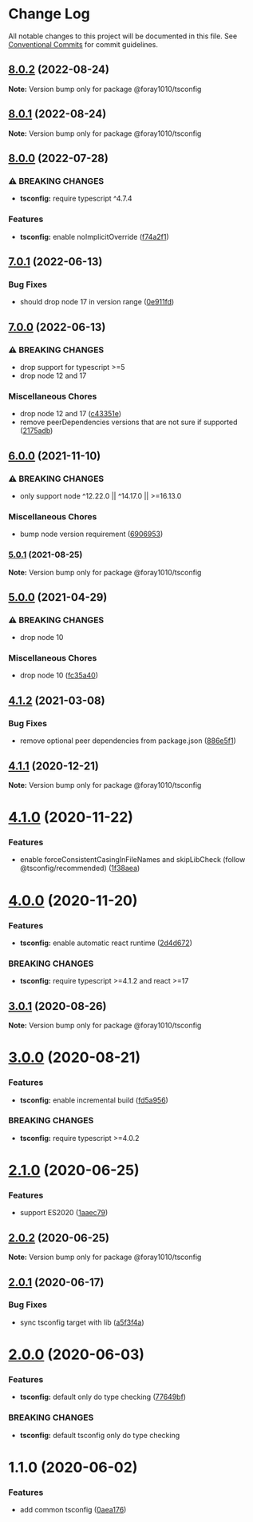 # Change Log

All notable changes to this project will be documented in this file.
See [Conventional Commits](https://conventionalcommits.org) for commit guidelines.

## [8.0.2](https://github.com/foray1010/common-presets/compare/@foray1010/tsconfig@8.0.1...@foray1010/tsconfig@8.0.2) (2022-08-24)

**Note:** Version bump only for package @foray1010/tsconfig

## [8.0.1](https://github.com/foray1010/common-presets/compare/@foray1010/tsconfig@8.0.0...@foray1010/tsconfig@8.0.1) (2022-08-24)

**Note:** Version bump only for package @foray1010/tsconfig

## [8.0.0](https://github.com/foray1010/common-presets/compare/@foray1010/tsconfig@7.0.1...@foray1010/tsconfig@8.0.0) (2022-07-28)

### ⚠ BREAKING CHANGES

- **tsconfig:** require typescript ^4.7.4

### Features

- **tsconfig:** enable noImplicitOverride ([f74a2f1](https://github.com/foray1010/common-presets/commit/f74a2f1351fd6eac1120aea4bfae3b4ec709d45d))

## [7.0.1](https://github.com/foray1010/common-presets/compare/@foray1010/tsconfig@7.0.0...@foray1010/tsconfig@7.0.1) (2022-06-13)

### Bug Fixes

- should drop node 17 in version range ([0e911fd](https://github.com/foray1010/common-presets/commit/0e911fd737e472d699bfc32d866067ed6ccfa269))

## [7.0.0](https://github.com/foray1010/common-presets/compare/@foray1010/tsconfig@6.0.0...@foray1010/tsconfig@7.0.0) (2022-06-13)

### ⚠ BREAKING CHANGES

- drop support for typescript >=5
- drop node 12 and 17

### Miscellaneous Chores

- drop node 12 and 17 ([c43351e](https://github.com/foray1010/common-presets/commit/c43351e0da92209fc3100d9cb1bc129af320fdac))
- remove peerDependencies versions that are not sure if supported ([2175adb](https://github.com/foray1010/common-presets/commit/2175adb62efe7d1762f6f66ce9bb0e7adb5f82e5))

## [6.0.0](https://github.com/foray1010/common-presets/compare/@foray1010/tsconfig@5.0.1...@foray1010/tsconfig@6.0.0) (2021-11-10)

### ⚠ BREAKING CHANGES

- only support node ^12.22.0 || ^14.17.0 || >=16.13.0

### Miscellaneous Chores

- bump node version requirement ([6906953](https://github.com/foray1010/common-presets/commit/6906953ac0b781376d5c8a17d27faef6a457278a))

### [5.0.1](https://github.com/foray1010/common-presets/compare/@foray1010/tsconfig@5.0.0...@foray1010/tsconfig@5.0.1) (2021-08-25)

**Note:** Version bump only for package @foray1010/tsconfig

## [5.0.0](https://github.com/foray1010/common-presets/compare/@foray1010/tsconfig@4.1.2...@foray1010/tsconfig@5.0.0) (2021-04-29)

### ⚠ BREAKING CHANGES

- drop node 10

### Miscellaneous Chores

- drop node 10 ([fc35a40](https://github.com/foray1010/common-presets/commit/fc35a406c7da58a192e32929723ec46cc17ae219))

## [4.1.2](https://github.com/foray1010/common-presets/compare/@foray1010/tsconfig@4.1.1...@foray1010/tsconfig@4.1.2) (2021-03-08)

### Bug Fixes

- remove optional peer dependencies from package.json ([886e5f1](https://github.com/foray1010/common-presets/commit/886e5f1ad9969dfc57a598dfc6ab77dc5bf7f401))

## [4.1.1](https://github.com/foray1010/common-presets/compare/@foray1010/tsconfig@4.1.0...@foray1010/tsconfig@4.1.1) (2020-12-21)

**Note:** Version bump only for package @foray1010/tsconfig

# [4.1.0](https://github.com/foray1010/common-presets/compare/@foray1010/tsconfig@4.0.0...@foray1010/tsconfig@4.1.0) (2020-11-22)

### Features

- enable forceConsistentCasingInFileNames and skipLibCheck (follow @tsconfig/recommended) ([1f38aea](https://github.com/foray1010/common-presets/commit/1f38aea9bd52e62dbe9a1397a0b39a03efb87d7f))

# [4.0.0](https://github.com/foray1010/common-presets/compare/@foray1010/tsconfig@3.0.1...@foray1010/tsconfig@4.0.0) (2020-11-20)

### Features

- **tsconfig:** enable automatic react runtime ([2d4d672](https://github.com/foray1010/common-presets/commit/2d4d672d92581a065cc5267c74e8eaac30227a6e))

### BREAKING CHANGES

- **tsconfig:** require typescript >=4.1.2 and react >=17

## [3.0.1](https://github.com/foray1010/common-presets/compare/@foray1010/tsconfig@3.0.0...@foray1010/tsconfig@3.0.1) (2020-08-26)

**Note:** Version bump only for package @foray1010/tsconfig

# [3.0.0](https://github.com/foray1010/common-presets/compare/@foray1010/tsconfig@2.1.0...@foray1010/tsconfig@3.0.0) (2020-08-21)

### Features

- **tsconfig:** enable incremental build ([fd5a956](https://github.com/foray1010/common-presets/commit/fd5a956c4b2b3824277cbc29a05c498752910e5b))

### BREAKING CHANGES

- **tsconfig:** require typescript >=4.0.2

# [2.1.0](https://github.com/foray1010/common-presets/compare/@foray1010/tsconfig@2.0.2...@foray1010/tsconfig@2.1.0) (2020-06-25)

### Features

- support ES2020 ([1aaec79](https://github.com/foray1010/common-presets/commit/1aaec79fc9f2954319ef5c915a007b9fc34ce0d1))

## [2.0.2](https://github.com/foray1010/common-presets/compare/@foray1010/tsconfig@2.0.1...@foray1010/tsconfig@2.0.2) (2020-06-25)

**Note:** Version bump only for package @foray1010/tsconfig

## [2.0.1](https://github.com/foray1010/common-presets/compare/@foray1010/tsconfig@2.0.0...@foray1010/tsconfig@2.0.1) (2020-06-17)

### Bug Fixes

- sync tsconfig target with lib ([a5f3f4a](https://github.com/foray1010/common-presets/commit/a5f3f4a2ea78c55f36d1329b8e1554d404213b27))

# [2.0.0](https://github.com/foray1010/common-presets/compare/@foray1010/tsconfig@1.1.0...@foray1010/tsconfig@2.0.0) (2020-06-03)

### Features

- **tsconfig:** default only do type checking ([77649bf](https://github.com/foray1010/common-presets/commit/77649bf311d2d442c4b8f78cb73c9a8504e478ee))

### BREAKING CHANGES

- **tsconfig:** default tsconfig only do type checking

# 1.1.0 (2020-06-02)

### Features

- add common tsconfig ([0aea176](https://github.com/foray1010/common-presets/commit/0aea1765434e773c7acc3c5442147455f1e27170))
